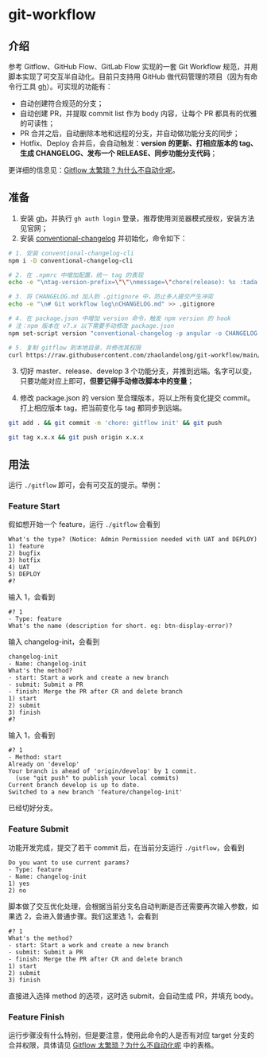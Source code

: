 # git-workflow

## 介绍
参考 Gitflow、GitHub Flow、GitLab Flow 实现的一套 Git Workflow 规范，并用脚本实现了可交互半自动化。目前只支持用 GitHub 做代码管理的项目（因为有命令行工具 [gh](https://cli.github.com/)）。可实现的功能有：
- 自动创建符合规范的分支；
- 自动创建 PR，并提取 commit list 作为 body 内容，让每个 PR 都具有的优雅的可读性；
- PR 合并之后，自动删除本地和远程的分支，并自动做功能分支的同步；
- Hotfix、Deploy 合并后，会自动触发：**version 的更新、打相应版本的 tag、生成 CHANGELOG、发布一个 RELEASE、同步功能分支代码**；

更详细的信息见：[Gitflow 太繁琐？为什么不自动化呢](https://juejin.cn/post/7056410651563917326)。

## 准备

1. 安装 [gh](https://cli.github.com/)，并执行 `gh auth login` 登录，推荐使用浏览器模式授权，安装方法见官网；
2. 安装 [conventional-changelog](https://github.com/conventional-changelog/conventional-changelog) 并初始化，命令如下：
```bash
# 1. 安装 conventional-changelog-cli
npm i -D conventional-changelog-cli

# 2. 在 .npmrc 中增加配置，统一 tag 的表现
echo -e "\ntag-version-prefix=\"\"\nmessage=\"chore(release): %s :tada:\"" >> .npmrc

# 3. 将 CHANGELOG.md 加入到 .gitignore 中，防止多人提交产生冲突
echo -e "\n# Git workflow log\nCHANGELOG.md" >> .gitignore

# 4. 在 package.json 中增加 version 命令，触发 npm version 的 hook
# 注：npm 版本在 v7.x 以下需要手动修改 package.json
npm set-script version "conventional-changelog -p angular -o CHANGELOG.md"

# 5. 复制 gitflow 到本地目录，并修改其权限
curl https://raw.githubusercontent.com/zhaolandelong/git-workflow/main/gitflow > gitflow && chmod +x ./gitflow
```

3. 切好 master、release、develop 3 个功能分支，并推到远端。名字可以变，只要功能对应上即可，**但要记得手动修改脚本中的变量**；

4. 修改 package.json 的 version 至合理版本，将以上所有变化提交 commit。打上相应版本 tag，把当前变化与 tag 都同步到远端。
```bash
git add . && git commit -m 'chore: gitflow init' && git push

git tag x.x.x && git push origin x.x.x
```

## 用法
运行 `./gitflow` 即可，会有可交互的提示。举例：

### Feature Start
假如想开始一个 feature，运行 `./gitflow` 会看到
```
What's the type? (Notice: Admin Permission needed with UAT and DEPLOY)
1) feature
2) bugfix
3) hotfix
4) UAT
5) DEPLOY
#?
```
输入 1，会看到
```
#? 1
- Type: feature
What's the name (description for short. eg: btn-display-error)?
```
输入 changelog-init，会看到
```
changelog-init
- Name: changelog-init
What's the method?
- start: Start a work and create a new branch
- submit: Submit a PR
- finish: Merge the PR after CR and delete branch
1) start
2) submit
3) finish
#?
```
输入 1，会看到
```
#? 1
- Method: start
Already on 'develop'
Your branch is ahead of 'origin/develop' by 1 commit.
  (use "git push" to publish your local commits)
Current branch develop is up to date.
Switched to a new branch 'feature/changelog-init'
```
已经切好分支。

### Feature Submit
功能开发完成，提交了若干 commit 后，在当前分支运行 `./gitflow`，会看到
```
Do you want to use current params?
- Type: feature
- Name: changelog-init
1) yes
2) no
```
脚本做了交互优化处理，会根据当前分支名自动判断是否还需要再次输入参数，如果选 2，会进入普通步骤。我们这里选 1，会看到
```
#? 1
What's the method?
- start: Start a work and create a new branch
- submit: Submit a PR
- finish: Merge the PR after CR and delete branch
1) start
2) submit
3) finish
```
直接进入选择 method 的选项，这时选 submit，会自动生成 PR，并填充 body。

### Feature Finish
运行步骤没有什么特别，但是要注意，使用此命令的人是否有对应 target 分支的合并权限，具体请见 [Gitflow 太繁琐？为什么不自动化呢](https://juejin.cn/post/7056410651563917326) 中的表格。
